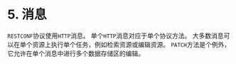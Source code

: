 # 5. 消息

`RESTCONF`协议使用`HTTP`消息。 单个`HTTP`消息对应于单个协议方法。 大多数消息可以在单个资源上执行单个任务，例如检索资源或编辑资源。 `PATCH`方法是个例外，它允许在单个消息中进行多个数据存储区的编辑。

